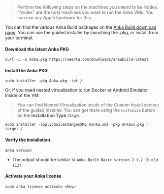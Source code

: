 
> Perform the following steps on the machines you intend to be Nodes.
> "Nodes" are the host machines you want to run the Anka VMs. You can use any Apple hardware for this.

You can find the various Anka Build packages on the [Anka Build download page](https://veertu.com/download-anka-build/). You can use the guided installer by launching the .pkg, or install from your terminal.

#### Download the latest Anka PKG
```shell
curl -L -o Anka.pkg https://veertu.com/downloads/ankabuild-latest
```

#### Install the Anka PKG
```shell
sudo installer -pkg Anka.pkg -tgt /
```
Or, if you need nested virtualization to run Docker or Android Emulator inside of the VM:

> You can find Nested Virtualization inside of the Custom Install section of the guided installer. You can get there using the `Customize` button on the **Installation Type** stage.

```shell
sudo installer -applyChoiceChangesXML nanka.xml -pkg Ankaxx.pkg -target /
```

#### Verify the installation
```shell 
anka version
```
- The output should be similar to `Anka Build Basic version 2.1.2 (build 112)`.

#### Activate your Anka license
```
sudo anka license activate <key>
```